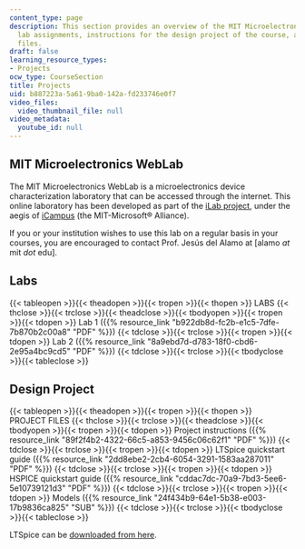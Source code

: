 ```yaml
---
content_type: page
description: This section provides an overview of the MIT Microelectronics Wetlab,
  lab assignments, instructions for the design project of the course, and supporting
  files.
draft: false
learning_resource_types:
- Projects
ocw_type: CourseSection
title: Projects
uid: b887223a-5a61-9ba0-142a-fd233746e0f7
video_files:
  video_thumbnail_file: null
video_metadata:
  youtube_id: null
---
```

## MIT Microelectronics WebLab

The MIT Microelectronics WebLab is a microelectronics device characterization laboratory that can be accessed through the internet. This online laboratory has been developed as part of the [iLab project](http://icampus.mit.edu/ilabs/), under the aegis of [iCampus](http://icampus.mit.edu/) (the MIT-Microsoft® Alliance).

If you or your institution wishes to use this lab on a regular basis in your courses, you are encouraged to contact Prof. Jesús del Alamo at \[alamo *at* mit *dot* edu\].

## Labs

{{< tableopen >}}{{< theadopen >}}{{< tropen >}}{{< thopen >}}
LABS
{{< thclose >}}{{< trclose >}}{{< theadclose >}}{{< tbodyopen >}}{{< tropen >}}{{< tdopen >}}
Lab 1 ({{% resource_link "b922db8d-fc2b-e1c5-7dfe-7b870b2c00a8" "PDF" %}})
{{< tdclose >}}{{< trclose >}}{{< tropen >}}{{< tdopen >}}
Lab 2 ({{% resource_link "8a9ebd7d-d783-18f0-cbd6-2e95a4bc9cd5" "PDF" %}})
{{< tdclose >}}{{< trclose >}}{{< tbodyclose >}}{{< tableclose >}}

## Design Project

{{< tableopen >}}{{< theadopen >}}{{< tropen >}}{{< thopen >}}
PROJECT FILES
{{< thclose >}}{{< trclose >}}{{< theadclose >}}{{< tbodyopen >}}{{< tropen >}}{{< tdopen >}}
Project instructions ({{% resource_link "89f2f4b2-4322-66c5-a853-9456c06c62f1" "PDF" %}})
{{< tdclose >}}{{< trclose >}}{{< tropen >}}{{< tdopen >}}
LTSpice quickstart guide ({{% resource_link "2dd8ebe2-2cb4-6054-3291-1583aa287011" "PDF" %}})
{{< tdclose >}}{{< trclose >}}{{< tropen >}}{{< tdopen >}}
HSPICE quickstart guide ({{% resource_link "cddac7dc-70a9-7bd3-5ee6-5e10739121d3" "PDF" %}})
{{< tdclose >}}{{< trclose >}}{{< tropen >}}{{< tdopen >}}
Models ({{% resource_link "24f434b9-64e1-5b38-e003-17b9836ca825" "SUB" %}})
{{< tdclose >}}{{< trclose >}}{{< tbodyclose >}}{{< tableclose >}}

LTSpice can be [downloaded from here](https://www.analog.com/en/design-center/design-tools-and-calculators/ltspice-simulator.html).